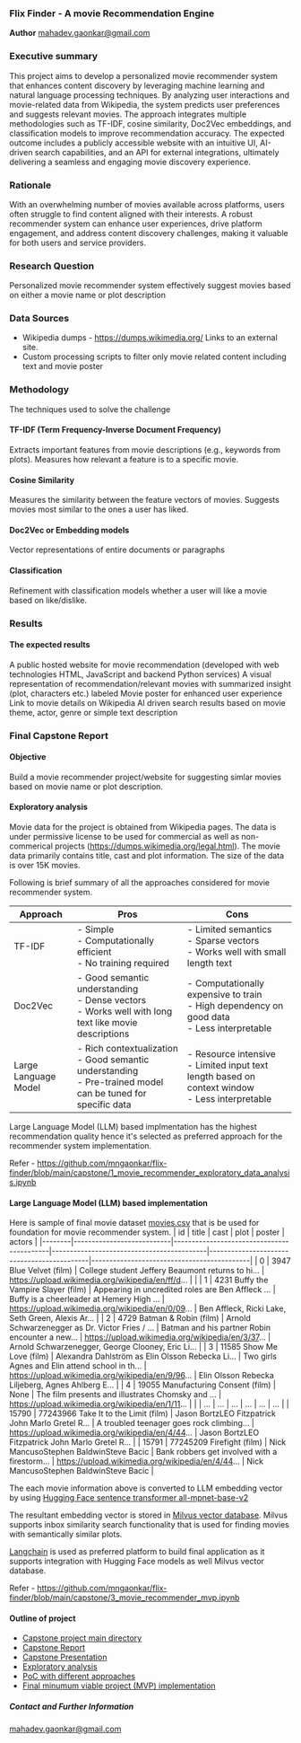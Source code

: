 ### Flix Finder - A movie Recommendation Engine

**Author**
mahadev.gaonkar@gmail.com

### Executive summary
This project aims to develop a personalized movie recommender system that enhances content discovery by leveraging machine learning and natural language processing techniques. By analyzing user interactions and movie-related data from Wikipedia, the system predicts user preferences and suggests relevant movies. The approach integrates multiple methodologies such as TF-IDF, cosine similarity, Doc2Vec embeddings, and classification models to improve recommendation accuracy. The expected outcome includes a publicly accessible website with an intuitive UI, AI-driven search capabilities, and an API for external integrations, ultimately delivering a seamless and engaging movie discovery experience.

### Rationale
With an overwhelming number of movies available across platforms, users often struggle to find content aligned with their interests. A robust recommender system can enhance user experiences, drive platform engagement, and address content discovery challenges, making it valuable for both users and service providers.

### Research Question
Personalized movie recommender system effectively suggest movies based on either a movie name or plot description

### Data Sources
- Wikipedia dumps - https://dumps.wikimedia.org/ Links to an external site.
- Custom processing scripts to filter only movie related content including text and movie poster

### Methodology
The techniques used to solve the challenge

#### TF-IDF (Term Frequency-Inverse Document Frequency)

Extracts important features from movie descriptions (e.g., keywords from plots).
Measures how relevant a feature is to a specific movie.

#### Cosine Similarity

Measures the similarity between the feature vectors of movies.
Suggests movies most similar to the ones a user has liked.

#### Doc2Vec or Embedding models

Vector representations of entire documents or paragraphs

#### Classification
Refinement with classification models whether a user will like a movie based on like/dislike. 

### Results
#### The expected results

A public hosted website for movie recommendation (developed with web technologies HTML, JavaScript and backend Python services)
A visual representation of recommendation/relevant movies with summarized insight (plot, characters etc.) labeled
Movie poster for enhanced user experience
Link to movie details on Wikipedia
AI driven search results based on movie theme, actor, genre or simple text description

### Final Capstone Report
#### Objective
Build a movie recommender project/website for suggesting simlar movies based on movie name or plot description.

#### Exploratory analysis
Movie data for the project is obtained from Wikipedia pages. The data is under permissive license to be used for commercial as well as non-commerical projects (https://dumps.wikimedia.org/legal.html). The movie data primarily contains title, cast and plot information. The size of the data is over 15K movies.

Following is brief summary of all the approaches considered for movie recommender system.

| Approach           | Pros                                      | Cons                                      |
|--------------------|-------------------------------------------|-------------------------------------------|
| TF-IDF             | - Simple<br>- Computationally efficient<br>- No training required | - Limited semantics<br>- Sparse vectors<br>- Works well with small length text |
| Doc2Vec            | - Good semantic understanding<br>- Dense vectors<br>- Works well with long text like movie descriptions | - Computationally expensive to train<br>- High dependency on good data<br>- Less interpretable |
| Large Language Model | - Rich contextualization<br>- Good semantic understanding<br>- Pre-trained model can be tuned for specific data | - Resource intensive<br>- Limited input text length based on context window<br>- Less interpretable |

Large Language Model (LLM) based implmentation has the highest recommendation quality hence it's selected as preferred approach for the recommender system implementation.

Refer - https://github.com/mngaonkar/flix-finder/blob/main/capstone/1_movie_recommender_exploratory_data_analysis.ipynb


#### Large Language Model (LLM) based implementation

Here is sample of final movie dataset [movies.csv](https://github.com/mngaonkar/flix-finder/blob/main/capstone/data/movies.csv) that is be used for foundation for movie recommender system.
| id     | title                     | cast                                      | plot                                      | poster                                     | actors                                     |
|--------|---------------------------|-------------------------------------------|-------------------------------------------|--------------------------------------------|--------------------------------------------|
| 0      | 3947   Blue Velvet (film) | College student Jeffery Beaumont returns to hi... | https://upload.wikimedia.org/wikipedia/en/ff/d... |                                            |
| 1      | 4231   Buffy the Vampire Slayer (film) | Appearing in uncredited roles are Ben Affleck ... | Buffy is a cheerleader at Hemery High ... | https://upload.wikimedia.org/wikipedia/en/0/09... | Ben Affleck, Ricki Lake, Seth Green, Alexis Ar... |
| 2      | 4729   Batman & Robin (film) | Arnold Schwarzenegger as Dr. Victor Fries / ... | Batman and his partner Robin encounter a new... | https://upload.wikimedia.org/wikipedia/en/3/37... | Arnold Schwarzenegger, George Clooney, Eric Li... |
| 3      | 11585  Show Me Love (film) | Alexandra Dahlström as Elin Olsson Rebecka Li... | Two girls Agnes and Elin attend school in th... | https://upload.wikimedia.org/wikipedia/en/9/96... | Elin Olsson Rebecka Liljeberg, Agnes Ahlberg E... |
| 4      | 19055  Manufacturing Consent (film) | None | The film presents and illustrates Chomsky and ... | https://upload.wikimedia.org/wikipedia/en/1/11... |                                            |
| ...    | ...                       | ...                                       | ...                                       | ...                                        | ...                                        |
| 15790  | 77243966 Take It to the Limit (film) | Jason BortzLEO Fitzpatrick John Marlo Gretel R... | A troubled teenager goes rock climbing... | https://upload.wikimedia.org/wikipedia/en/4/44... | Jason BortzLEO Fitzpatrick John Marlo Gretel R... |
| 15791  | 77245209 Firefight (film) | Nick MancusoStephen BaldwinSteve Bacic | Bank robbers get involved with a firestorm... | https://upload.wikimedia.org/wikipedia/en/4/44... | Nick MancusoStephen BaldwinSteve Bacic |

The each movie information above is converted to LLM embedding vector by using [Hugging Face sentence transformer all-mpnet-base-v2](https://huggingface.co/sentence-transformers/all-mpnet-base-v2) 

The resultant embedding vector is stored in [Milvus vector database](https://milvus.io). Milvus supports inbox similarity search functionality that is used for finding movies with semantically similar plots. 

[Langchain](https://www.langchain.com) is used as preferred platform to build final application as it supports integration with Hugging Face models as well Milvus vector database.

Refer - https://github.com/mngaonkar/flix-finder/blob/main/capstone/3_movie_recommender_mvp.ipynb


#### Outline of project


- [Capstone project main directory](https://github.com/mngaonkar/flix-finder/tree/main/capstone)
- [Capstone Report](https://github.com/mngaonkar/flix-finder/blob/main/capstone/README.md)
- [Capstone Presentation](https://github.com/mngaonkar/flix-finder/blob/main/capstone/presentation/Movie_Recommender_Mahadev_Gaonkar.pptx) 
- [Exploratory analysis](https://github.com/mngaonkar/flix-finder/blob/main/capstone/1_movie_recommender_exploratory_data_analysis.ipynb)
- [PoC with different approaches](https://github.com/mngaonkar/flix-finder/blob/main/capstone/2_movie_recommender_inference.ipynb)
- [Final minumum viable project (MVP) implementation](https://github.com/mngaonkar/flix-finder/blob/main/capstone/3_movie_recommender_mvp.ipynb)



##### Contact and Further Information
mahadev.gaonkar@gmail.com